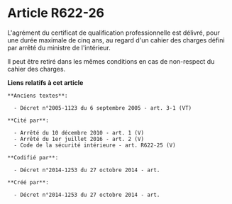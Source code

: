 # Article R622-26

L'agrément du certificat de qualification professionnelle est délivré, pour une durée maximale de cinq ans, au regard d'un
cahier des charges défini par arrêté du ministre de l'intérieur.

Il peut être retiré dans les mêmes conditions en cas de non-respect du cahier des charges.

**Liens relatifs à cet article**

	**Anciens textes**:

	  - Décret n°2005-1123 du 6 septembre 2005 - art. 3-1 (VT)

	**Cité par**:

	  - Arrêté du 10 décembre 2010 - art. 1 (V)
	  - Arrêté du 1er juillet 2016 - art. 2 (V)
	  - Code de la sécurité intérieure - art. R622-25 (V)

	**Codifié par**:

	  - Décret n°2014-1253 du 27 octobre 2014 - art.

	**Créé par**:

	  - Décret n°2014-1253 du 27 octobre 2014 - art.
